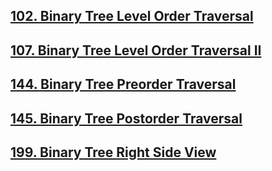 ## [102. Binary Tree Level Order Traversal](./102-binary-tree-level-order-traversal.md)

## [107. Binary Tree Level Order Traversal II](./107-binary-tree-level-order-traversal-II.md)

## [144. Binary Tree Preorder Traversal](./144-binary-tree-preorder-traversal.md)

## [145. Binary Tree Postorder Traversal](./145-binary-treee-postorder-traversal.md)

## [199. Binary Tree Right Side View](./199-binary-tree-right-side-view.md)
